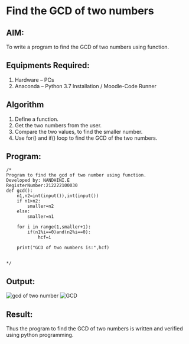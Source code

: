 # Find the GCD of two numbers

## AIM:
To write a program to find the GCD of two numbers using function.

## Equipments Required:
1. Hardware – PCs
2. Anaconda – Python 3.7 Installation / Moodle-Code Runner

## Algorithm
1. Define a function.
2. Get the two numbers from the user.
3. Compare the two values, to find the smaller number.
4. Use for() and if() loop to find the GCD of the two numbers.

## Program:
```
/*
Program to find the gcd of two number using function.
Developed by: NANDHINI.E
RegisterNumber:212222100030  
def gcd():
    n1,n2=int(input()),int(input())
    if n1>n2:
        smaller=n2
    else:
        smaller=n1
        
    for i in range(1,smaller+1):
        if(n1%i==0)and(n2%i==0):
            hcf=i
            
    print("GCD of two numbers is:",hcf)
         

*/
```

## Output:
![gcd of two number](gcd.png)
![GCD](https://user-images.githubusercontent.com/121998147/232182899-6361a4bc-ea87-4aad-a6a6-9df60a21a4d1.png)


## Result:
Thus the program to find the GCD of two numbers is written and verified using python programming.
